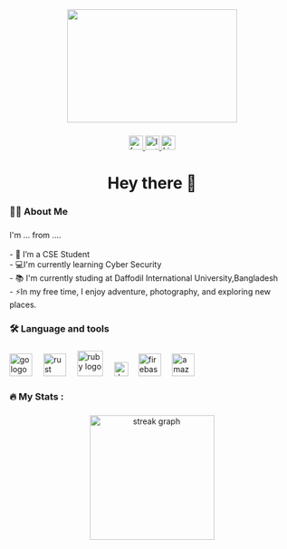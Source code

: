 <div align="center">
  <img height="200"  <img width="300" src="https://blogger.googleusercontent.com/img/b/R29vZ2xl/AVvXsEg2balyGplzwOf4ioFldz3nqfeHsUdCN64p1jHsra-JxzfpX3nljc57dUWclgWphkDeft4PwfXQ2fiasejzr4xI3qvoGBzTd8YrbKwwRzClAMW1EN7FN_DQHcuMO59Bxl_jnuwloo4U98bb4iiyTovrHrtvAR6m7XWi5DkcbqTbj8TcQlWUcIkrliuTSQo/s16000/Picsart_24-01-29_23-14-19-757.jpg"  />
</div>

###

<div align="center">
  <a href="https://www.facebook.com/antihydrozen" target="_blank">
  <img src="https://img.shields.io/static/v1?message=Facebook&logo=facebook&label=&color=1877F2&logoColor=white&labelColor=&style=for-the-badge" height="25" alt="facebook logo" />
</a>
  <a href="https://www.instagram.com/farhan_sadik_kawsar/" target="_blank">
  <img src="https://img.shields.io/static/v1?message=Instagram&logo=instagram&label=&color=E4405F&logoColor=white&labelColor=&style=for-the-badge" height="25" alt="Instagram logo" />
</a>
  <a href="https://www.linkedin.com/in/farhan-sadik-kawsar462/" target="_blank">
  <img src="https://img.shields.io/static/v1?message=LinkedIn&logo=linkedin&label=&color=0A66C2&logoColor=white&labelColor=&style=for-the-badge" height="25" alt="LinkedIn logo" />
</a>

</div>

###


###

<h1 align="center">Hey there 👋</h1>

###

<h3 align="left">👩‍💻  About Me</h3>

###

<p align="left">I'm ... from ....<br><br>- 🔭 I’m a CSE Student <br>- 💻I'm currently learning Cyber Security <br>- 📚 I'm currently studing at Daffodil International University,Bangladesh <br>- ⚡In my free time, I enjoy adventure, photography, and exploring new places.</p>

###

<h3 align="left">🛠 Language and tools</h3>

###

<div align="left">
  <img src="https://upload.wikimedia.org/wikipedia/commons/1/18/C_Programming_Language.svg" height="40" alt="go logo"  />
  <img width="12" />
  <img src="https://cdn.worldvectorlogo.com/logos/c.svg" height="40" alt="rust logo"  />
  <img width="12" />
  <img src="https://www.vectorlogo.zone/logos/java/java-ar21.svg" height="45" alt="ruby logo"  />
  <img width="12" />
  <img src="https://upload.wikimedia.org/wikipedia/en/b/bb/Canva_Logo.svg" height="25" alt="dot-net logo"  />
  <img width="10" />
  <img src="https://upload.wikimedia.org/wikipedia/commons/4/44/Microsoft_logo.svg" height="40" alt="firebase logo"  />
  <img width="12" />
  <img src="https://upload.wikimedia.org/wikipedia/commons/b/b6/Adobe_Photoshop_Lightroom_CC_logo.svg" height="40" alt="amazonwebservices logo"  />
  <img width="12" />
</div>

###

<h3 align="left">🔥   My Stats :</h3>

###

<div align="center">
  <img src="https://streak-stats.demolab.com?user=maurodesouza&locale=en&mode=daily&theme=dark&hide_border=false&border_radius=5&order=3" height="220" alt="streak graph"  />
</div>

###
